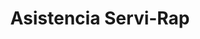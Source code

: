 ---
title: "Asistencia Servi-Rap"
url: /leandro-n-alem/asistencia-servi-rap/
shop: Autowerkstatt
---